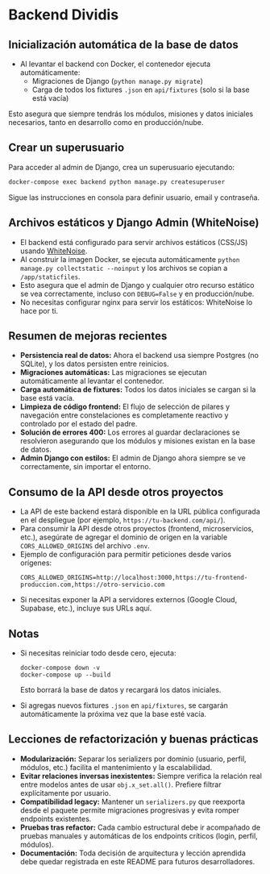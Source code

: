 # Backend Dividis

## Inicialización automática de la base de datos

- Al levantar el backend con Docker, el contenedor ejecuta automáticamente:
  - Migraciones de Django (`python manage.py migrate`)
  - Carga de todos los fixtures `.json` en `api/fixtures` (solo si la base está vacía)

Esto asegura que siempre tendrás los módulos, misiones y datos iniciales necesarios, tanto en desarrollo como en producción/nube.

## Crear un superusuario

Para acceder al admin de Django, crea un superusuario ejecutando:

```bash
docker-compose exec backend python manage.py createsuperuser
```

Sigue las instrucciones en consola para definir usuario, email y contraseña.

## Archivos estáticos y Django Admin (WhiteNoise)

- El backend está configurado para servir archivos estáticos (CSS/JS) usando [WhiteNoise](https://whitenoise.evans.io/).
- Al construir la imagen Docker, se ejecuta automáticamente `python manage.py collectstatic --noinput` y los archivos se copian a `/app/staticfiles`.
- Esto asegura que el admin de Django y cualquier otro recurso estático se vea correctamente, incluso con `DEBUG=False` y en producción/nube.
- No necesitas configurar nginx para servir los estáticos: WhiteNoise lo hace por ti.

## Resumen de mejoras recientes

- **Persistencia real de datos:** Ahora el backend usa siempre Postgres (no SQLite), y los datos persisten entre reinicios.
- **Migraciones automáticas:** Las migraciones se ejecutan automáticamente al levantar el contenedor.
- **Carga automática de fixtures:** Todos los datos iniciales se cargan si la base está vacía.
- **Limpieza de código frontend:** El flujo de selección de pilares y navegación entre constelaciones es completamente reactivo y controlado por el estado del padre.
- **Solución de errores 400:** Los errores al guardar declaraciones se resolvieron asegurando que los módulos y misiones existan en la base de datos.
- **Admin Django con estilos:** El admin de Django ahora siempre se ve correctamente, sin importar el entorno.

## Consumo de la API desde otros proyectos

- La API de este backend estará disponible en la URL pública configurada en el despliegue (por ejemplo, `https://tu-backend.com/api/`).
- Para consumir la API desde otros proyectos (frontend, microservicios, etc.), asegúrate de agregar el dominio de origen en la variable `CORS_ALLOWED_ORIGINS` del archivo `.env`.
- Ejemplo de configuración para permitir peticiones desde varios orígenes:
  ```
  CORS_ALLOWED_ORIGINS=http://localhost:3000,https://tu-frontend-produccion.com,https://otro-servicio.com
  ```
- Si necesitas exponer la API a servidores externos (Google Cloud, Supabase, etc.), incluye sus URLs aquí.

## Notas

- Si necesitas reiniciar todo desde cero, ejecuta:
  ```
  docker-compose down -v
  docker-compose up --build
  ```
  Esto borrará la base de datos y recargará los datos iniciales.

- Si agregas nuevos fixtures `.json` en `api/fixtures`, se cargarán automáticamente la próxima vez que la base esté vacía.

## Lecciones de refactorización y buenas prácticas

- **Modularización:** Separar los serializers por dominio (usuario, perfil, módulos, etc.) facilita el mantenimiento y la escalabilidad.
- **Evitar relaciones inversas inexistentes:** Siempre verifica la relación real entre modelos antes de usar `obj.x_set.all()`. Prefiere filtrar explícitamente por usuario.
- **Compatibilidad legacy:** Mantener un `serializers.py` que reexporta desde el paquete permite migraciones progresivas y evita romper endpoints existentes.
- **Pruebas tras refactor:** Cada cambio estructural debe ir acompañado de pruebas manuales y automáticas de los endpoints críticos (login, perfil, módulos).
- **Documentación:** Toda decisión de arquitectura y lección aprendida debe quedar registrada en este README para futuros desarrolladores.
